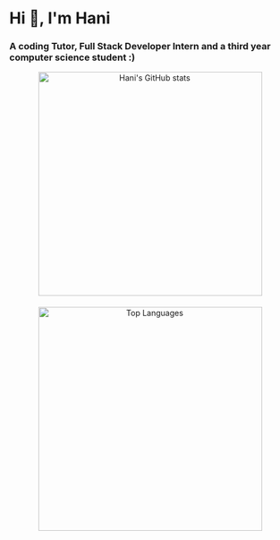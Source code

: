 # Hi 👋, I'm Hani

### A coding Tutor, Full Stack Developer Intern and a third year computer science student :)

<div align="center" style="display: flex; flex-direction: column; justify-content: center; align-items: center; gap: 20px;">
  <div>
    <img src="https://github-readme-stats.vercel.app/api?username=Hani0101&hide=stars,prs,issue" alt="Hani's GitHub stats" width="400" />
  </div>
  <div>
    <img src="https://github-readme-stats.vercel.app/api/top-langs/?username=Hani0101&layout=donut&hide=Jupyter%20Notebook,C%2B%2B" alt="Top Languages" width="400" />
  </div>
</div>
